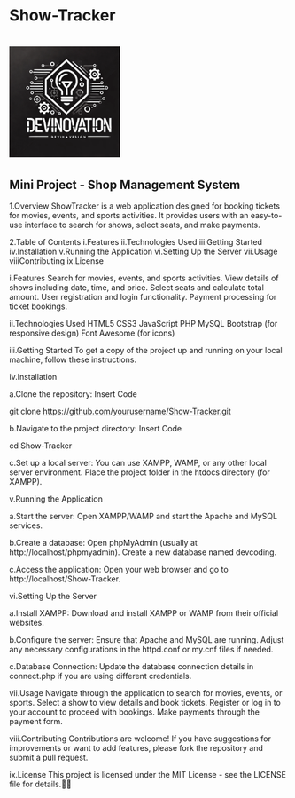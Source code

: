 # Show-Tracker

<h1><img src="devinovation.jpg" alt="Company Logo" width="200" height="auto"></h1>
    <h2>Mini Project - Shop Management System</h2>

1.Overview
ShowTracker is a web application designed for booking tickets for movies, events, and sports activities. It provides users with an easy-to-use interface to search for shows, select seats, and make payments.

2.Table of Contents
i.Features
ii.Technologies Used
iii.Getting Started
iv.Installation
v.Running the Application
vi.Setting Up the Server
vii.Usage
viiiContributing
ix.License

i.Features
Search for movies, events, and sports activities.
View details of shows including date, time, and price.
Select seats and calculate total amount.
User registration and login functionality.
Payment processing for ticket bookings.

ii.Technologies Used
HTML5
CSS3
JavaScript
PHP
MySQL
Bootstrap (for responsive design)
Font Awesome (for icons)

iii.Getting Started
To get a copy of the project up and running on your local machine, follow these instructions.

iv.Installation

a.Clone the repository:
Insert Code

git clone https://github.com/yourusername/Show-Tracker.git

b.Navigate to the project directory:
Insert Code

cd Show-Tracker

c.Set up a local server:
You can use XAMPP, WAMP, or any other local server environment.
Place the project folder in the htdocs directory (for XAMPP).

v.Running the Application

a.Start the server:
Open XAMPP/WAMP and start the Apache and MySQL services.

b.Create a database:
Open phpMyAdmin (usually at http://localhost/phpmyadmin).
Create a new database named devcoding.

c.Access the application:
Open your web browser and go to http://localhost/Show-Tracker.

vi.Setting Up the Server

a.Install XAMPP:
Download and install XAMPP or WAMP from their official websites.

b.Configure the server:
Ensure that Apache and MySQL are running.
Adjust any necessary configurations in the httpd.conf or my.cnf files if needed.

c.Database Connection:
Update the database connection details in connect.php if you are using different credentials.

vii.Usage
Navigate through the application to search for movies, events, or sports.
Select a show to view details and book tickets.
Register or log in to your account to proceed with bookings.
Make payments through the payment form.

viii.Contributing
Contributions are welcome! If you have suggestions for improvements or want to add features, please fork the repository and submit a pull request.

ix.License
This project is licensed under the MIT License - see the LICENSE file for details.
